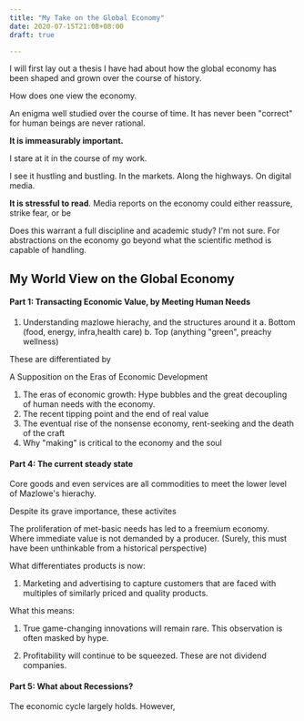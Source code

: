 ```yaml
---
title: "My Take on the Global Economy"
date: 2020-07-15T21:08+08:00
draft: true

---
```


I will first lay out a thesis I have had about how the global economy has been shaped and grown over the course of history.

How does one view the economy.

An enigma well studied over the course of time. It has never been "correct" for human beings are never rational. 

**It is immeasurably important.** 

I stare at it in the course of my work. 

I see it hustling and bustling. In the markets. Along the highways. On digital media.

**It is stressful to read**. Media  reports on the economy could either reassure, strike fear, or be 

Does this warrant a full discipline and academic study? I'm not sure. For abstractions on the economy go beyond what the scientific method is capable of handling.

## My World View on the Global Economy

#### Part 1: Transacting Economic Value, by Meeting Human Needs

1. Understanding mazlowe hierachy, and the structures around it
   a. Bottom (food, energy, infra,health care)
   b. Top (anything "green", preachy wellness)

These are differentiated by 



A Supposition on the Eras of Economic Development



1. The eras of economic growth: Hype bubbles and the great decoupling of human needs with the economy.
2. The recent tipping point and the end of real value
3. The eventual rise of the nonsense economy, rent-seeking and the death of the craft
4. Why "making" is critical to the economy and the soul



#### Part 4: The current steady state

Core goods and even services are all commodities to meet the lower level of Mazlowe's hierachy.

Despite its grave importance, these activites 



The proliferation of met-basic needs has led to a freemium economy. Where immediate value is not demanded by a producer. (Surely, this must have been unthinkable from a historical perspective)

What differentiates products is now:

1) Marketing and advertising to capture customers that are faced with multiples of similarly priced and quality products.



What this means:

1. True game-changing innovations will remain rare. This observation is often masked by hype.

2. Profitability will continue to be squeezed. These are not dividend companies.

#### Part 5: What about Recessions? 

The economic cycle largely holds. However, 





